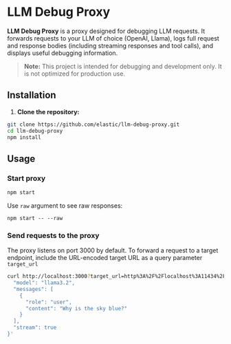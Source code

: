 # LLM Debug Proxy

**LLM Debug Proxy** is a proxy designed for debugging LLM requests. It forwards requests to your LLM of choice (OpenAI, Llama), logs full request and response bodies (including streaming responses and tool calls), and displays useful debugging information.

> **Note:** This project is intended for debugging and development only. It is not optimized for production use.

## Installation

1. **Clone the repository:**

```sh
git clone https://github.com/elastic/llm-debug-proxy.git
cd llm-debug-proxy
npm install
```

## Usage

### Start proxy

```sh
npm start
```

Use `raw` argument to see raw responses:
```
npm start -- --raw
```

### Send requests to the proxy

The proxy listens on port 3000 by default. To forward a request to a target endpoint, include the URL-encoded target URL as a query parameter `target_url`

```sh
curl http://localhost:3000?target_url=http%3A%2F%2Flocalhost%3A11434%2Fv1%2Fchat%2Fcompletions -d '{
  "model": "llama3.2",
  "messages": [
    {
      "role": "user",
      "content": "Why is the sky blue?"
    }
  ],
  "stream": true
}'
```


